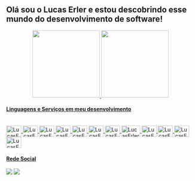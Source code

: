 ## Olá sou o Lucas Erler e estou descobrindo esse mundo do desenvolvimento de software!
<div align="center">
  <a href="https://github.com/lucaserler">
  <img height="180em" src="https://github-readme-stats.vercel.app/api?username=lucaserler&show_icons=true&theme=dark&include_all_commits=true&count_private=true"/>
  <img height="180em" src="https://github-readme-stats.vercel.app/api/top-langs/?username=lucaserler&layout=compact&langs_count=7&theme=dark"/>
</div>
<h4>Linguagens e Serviços em meu desenvolvimento</h4>
<div style="display: inline_block"><br>
  <img align="center" alt="LucasErler-HTML" width="40" height="30" src="https://cdn.jsdelivr.net/gh/devicons/devicon/icons/html5/html5-original.svg" />
  <img align="center" alt="LucasErler-CSS" width="40" height="30" src="https://cdn.jsdelivr.net/gh/devicons/devicon/icons/css3/css3-original.svg" />
  <img align="center" alt="LucasErler-SCSS" width="40" height="30" src="https://cdn.jsdelivr.net/gh/devicons/devicon/icons/sass/sass-original.svg" />
  <img align="center" alt="LucasErler-C-sharp" width="40" height="30" src="https://cdn.jsdelivr.net/gh/devicons/devicon/icons/csharp/csharp-original.svg" />
  <img align="center" alt="LucasErler-JS" width="40" height="30" src="https://cdn.jsdelivr.net/gh/devicons/devicon/icons/javascript/javascript-original.svg" />
  <img align="center" alt="LucasErler-JS" width="40" height="30" src="https://cdn.jsdelivr.net/gh/devicons/devicon/icons/typescript/typescript-original.svg" />
  <img align="center" alt="LucasErler-React" width="40" height="30" src="https://cdn.jsdelivr.net/gh/devicons/devicon/icons/react/react-original-wordmark.svg" />
  <img align="center" alt="LucasErler-ReactNative" width="50" height="30" src="https://img.shields.io/badge/React_Native-20232A?style=for-the-badge&logo=react&logoColor=61DAFB" />
  <img align="center" alt="LucasErler-Angular" width="40" height="30" src="https://cdn.jsdelivr.net/gh/devicons/devicon/icons/angularjs/angularjs-original.svg" />
  <img align="center" alt="LucasErler-Angular" width="40" height="30" src="https://cdn.jsdelivr.net/gh/devicons/devicon/icons/python/python-original-wordmark.svg" />     
  <img align="center" alt="LucasErler-Azure" width="40" height="30" src="https://cdn.jsdelivr.net/gh/devicons/devicon/icons/azure/azure-original.svg" />
  <img align="center" alt="LucasErler-PostgreSQL" width="40" height="30" src="https://cdn.jsdelivr.net/gh/devicons/devicon/icons/postgresql/postgresql-original-wordmark.svg" />
</div>
<h4>Rede Social</h4>
<div>
  <a href="https://www.linkedin.com/in/lucas-barina-erler-02204719b/" target="_blank"><img src="https://img.shields.io/badge/-LinkedIn-%230077B5?style=for-the-badge&logo=linkedin&logoColor=white" target="_blank"></a>
  <a href="mailto:lucas.erler@hotmail.com" target="_blank"><img src="https://img.shields.io/badge/Microsoft_Outlook-0078D4?style=for-the-badge&logo=microsoft-outlook&logoColor=white" target="_blank"></a>
</div>
